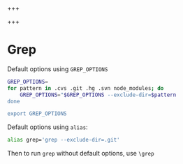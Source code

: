 
+++

+++
# Grep

Default options using `GREP_OPTIONS`

```bash
GREP_OPTIONS=
for pattern in .cvs .git .hg .svn node_modules; do
    GREP_OPTIONS="$GREP_OPTIONS --exclude-dir=$pattern
done

export GREP_OPTIONS
```

Default options using `alias`:

```bash
alias grep='grep --exclude-dir=.git'
```

Then to run `grep` without default options, use `\grep`

